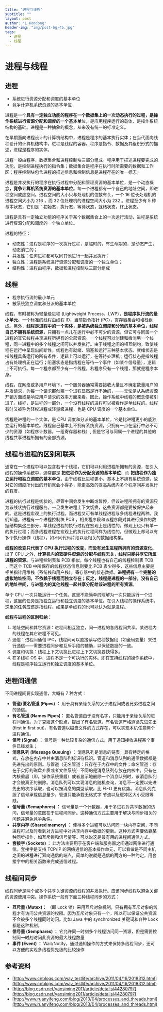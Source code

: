 ```yaml
---
title: "进程与线程"
subtitle: ""
layout: post
author: "L Hondong"
header-img: "img/post-bg-45.jpg"
tags:
  - 进程
  - 线程
---
```


# 进程与线程

## 进程

- 系统进行资源分配和调度的基本单位
- 竟争计算机系统资源的基本单位

进程是一个**具有一定独立功能的程序在一个数据集上的一次动态执行的过程，是操作系统进行资源分配和调度的一个基本单**位，是应用程序运行的载体，是操作系统结构的基础。进程是一种抽象的概念，从来没有统一的标准定义。

在早期面向进程设计的计算机结构中，进程是程序的基本执行实体；在当代面向线程设计的计算机结构中，进程是线程的容器。程序是指令、数据及其组织形式的描述，进程是程序的实体。

进程一般由程序，数据集合和进程控制块三部分组成。程序用于描述进程要完成的功能，是控制进程执行的指令集；数据集合是程序在执行时所需要的数据和工作区；程序控制块包含进程的描述信息和控制信息是进程存在的唯一标志。

进程是并发执行的程序在执行过程中分配和管理资源的基本单位，是一个动态概念，**竟争计算机系统资源的基本单位**。每一个进程都有一个自己的地址空间，即进程空间或虚空间。进程空间的大小只与处理机的位数有关，一个 16 位长处理机的进程空间大小为 216 ，而 32 位处理机的进程空间大小为 232 。进程至少有 5 种基本状态，它们是：初始态，执行态，等待状态，就绪状态，终止状态。

进程是具有一定独立功能的程序关于某个数据集合上的一次运行活动，进程是系统进行资源分配和调度的一个独立单位。

进程的特征：

- 动态性：进程是程序的一次执行过程，是临时的，有生命期的，是动态产生，动态消亡的；
- 并发性：任何进程都可以同其他进行一起并发执行；
- 独立性：进程是系统进行资源分配和调度的一个独立单位；
- 结构性：进程由程序，数据和进程控制块三部分组成

## 线程

- 程序执行流的最小单元
- 被系统独立调度和分派的基本单位

线程，有时被称为轻量级进程 (Lightweight Process，LWP），**是程序执行流的最小单元**。一个标准的线程由线程 ID，当前指令指针 (PC），寄存器集合和堆栈组成。另外，**线程是进程中的一个实体，是被系统独立调度和分派的基本单位，线程自己不拥有系统资源**，只拥有一点儿在运行中必不可少的资源，但它可与同属一个进程的其它线程共享进程所拥有的全部资源。一个线程可以创建和撤消另一个线程，同一进程中的多个线程之间可以并发执行。由于线程之间的相互制约，致使线程在运行中呈现出间断性。线程也有就绪、阻塞和运行三种基本状态。就绪状态是指线程具备运行的所有条件，逻辑上可以运行，在等待处理机；运行状态是指线程占有处理机正在运行；阻塞状态是指线程在等待一个事件（如某个信号量），逻辑上不可执行。每一个程序都至少有一个线程，若程序只有一个线程，那就是程序本身。

线程，在网络或多用户环境下，一个服务器通常需要接收大量且不确定数量用户的并发请求，为每一个请求都创建一个进程显然是行不通的，——无论是从系统资源开销方面或是响应用户请求的效率方面来看。因此，操作系统中线程的概念便被引进了。线程，是进程的一部分，一个没有线程的进程可以被看作是单线程的。线程有时又被称为轻权进程或轻量级进程，也是 CPU 调度的一个基本单位。

线程是进程的一个实体，是 CPU 调度和分派的基本单位，它是比进程更小的能独立运行的基本单位。线程自己基本上不拥有系统资源，只拥有一点在运行中必不可少的资源（如程序计数器，一组寄存器和栈）, 但是它可与同属一个进程的其他的线程共享进程所拥有的全部资源。

## 线程与进程的区别和联系

通常在一个进程中可以包含若干个线程，它们可以利用进程所拥有的资源，在引入线程的操作系统中，通常都是 **把进程作为分配资源的基本单位**，而 **把线程作为独立运行和独立调度的基本单位**，由于线程比进程更小，基本上不拥有系统资源，故对它的调度所付出的开销就会小得多，能更高效的提高系统内多个程序间并发执行的程度。

进程的执行过程是线状的，尽管中间会发生中断或暂停，但该进程所拥有的资源只为该线状执行过程服务。一旦发生进程上下文切换，这些资源都是要被保护起来的。这是进程宏观上的执行过程。而进程又可有单线程进程与多线程进程两种。我们知道，进程有一个进程控制块 PCB ，相关程序段和该程序段对其进行操作的数据结构集这三部分，单线程进程的执行过程在宏观上是线性的，微观上也只有单一的执行过程；而多线程进程在宏观上的执行过程同样为线性的，但微观上却可以有多个执行操作（线程），如不同代码片段以及相关的数据结构集。

**线程的改变只代表了 CPU 执行过程的改变，而没有发生进程所拥有的资源变化**。出了 CPU 之外，**计算机内的软硬件资源的分配与线程无关，线程只能共享它所属进程的资源**。与进程控制表和 PCB 相似，每个线程也有自己的线程控制表 TCB ，而这个 TCB 中所保存的线程状态信息则要比 PCB 表少得多，这些信息主要是相关指针用堆栈（系统栈和用户栈），寄存器中的状态数据。**进程拥有一个完整的虚拟地址空间，不依赖于线程而独立存在；反之，线程是进程的一部分，没有自己的地址空间，与进程内的其他线程一起共享分配给该进程的所有资源**。

单个 CPU 一次只能运行一个任务。这里不能简单的理解为一次只能运行一个进程，这里的任务是指独立运行和独立调度的基本单位。在引入线程的操作系统中，这里的任务应该是指线程，如果是单线程的也可以认为就是进程。

**线程与进程的区别归纳：**

1. 地址空间和其它资源：进程间相互独立，同一进程的各线程间共享。某进程内的线程在其它进程不可见。
2. 通信：进程间通信 IPC，线程间可以直接读写进程数据段（如全局变量）来进行通信——需要进程同步和互斥手段的辅助，以保证数据的一致。
3. 调度和切换：线程上下文切换比进程上下文切换要快得多。
4. 在多线程 OS 中，进程不是一个可执行的实体。即在支持线程的操作系统中，线程是程序独立运行和独立调度的基本单位。

## 进程间通信

不同进程间要实现通信，大概有 7 种方式：

- **管道/匿名管道 (Pipes) ：** 用于具有亲缘关系的父子进程间或者兄弟进程之间的通信。
- **有名管道 (Names Pipes)：**  匿名管道由于没有名字，只能用于亲缘关系的进程间通信。为了克服这个缺点，提出了有名管道。有名管道严格遵循先进先出 (first in first out)。有名管道以磁盘文件的方式存在，可以实现本机任意两个进程通信。
- **信号 (Signal) ：** 信号是一种比较复杂的通信方式，用于通知接收进程某个事件已经发生；
- **消息队列 (Message Queuing) ：** 消息队列是消息的链表，具有特定的格式，存放在内存中并由消息队列标识符标识。管道和消息队列的通信数据都是先进先出的原则。与管道（无名管道：只存在于内存中的文件；命名管道：存在于实际的磁盘介质或者文件系统）不同的是消息队列存放在内核中，只有在内核重启（即，操作系统重启）或者显示地删除一个消息队列时，该消息队列才会被真正的删除。消息队列可以实现消息的随机查询，消息不一定要以先进先出的次序读取，也可以按消息的类型读取。比 FIFO 更有优势。消息队列克服了信号承载信息量少，管道只能承载无格式字 节流以及缓冲区大小受限等缺。
- **信号量 (Semaphores) ：** 信号量是一个计数器，用于多进程对共享数据的访问，信号量的意图在于进程间同步。这种通信方式主要用于解决与同步相关的问题并避免竞争条件。
- **共享内存 (Shared memory) ：** 使得多个进程可以访问同一块内存空间，不同进程可以及时看到对方进程中对共享内存中数据的更新。这种方式需要依靠某种同步操作，如互斥锁和信号量等。可以说这是最有用的进程间通信方式。
- **套接字 (Sockets) ：**  此方法主要用于在客户端和服务器之间通过网络进行通信。套接字是支持 TCP/IP 的网络通信的基本操作单元，可以看做是不同主机之间的进程进行双向通信的端点，简单的说就是通信的两方的一种约定，用套接字中的相关函数来完成通信过程。

## 线程间同步

线程同步是两个或多个共享关键资源的线程的并发执行。应该同步线程以避免关键的资源使用冲突。操作系统一般有下面三种线程同步的方式：

- **互斥量 (Mutex)：** （即 Lock 锁）采用互斥对象机制，只有拥有互斥对象的线程才有访问公共资源的权限。因为互斥对象只有一个，所以可以保证公共资源不会被多个线程同时访问。比如 Java 中的 synchronized 关键词和各种 Lock 都是这种机制。
- **信号量 (Semphares) ：** 它允许同一时刻多个线程访问同一资源，但是需要控制同一时刻访问此资源的最大线程数量
- **事件 (Event) ：** Wait/Notify，通过通知操作的方式来保持多线程同步，还可以方便的实现多线程优先级的比较操作

## 参考资料

- [http://www.cnblogs.com/way_testlife/archive/2011/04/16/2018312.html](http://www.cnblogs.com/way_testlife/archive/2011/04/16/2018312.html)
- [http://blog.csdn.net/yaosiming2011/article/details/44280797](http://blog.csdn.net/yaosiming2011/article/details/44280797)
- [http://www.ruanyifeng.com/blog/2013/04/processes_and_threads.html](http://www.ruanyifeng.com/blog/2013/04/processes_and_threads.html)
